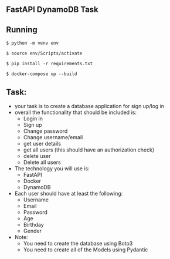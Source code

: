 ## FastAPI DynamoDB Task

## Running
```shell
$ python -m venv env

$ source env/Scripts/activate

$ pip install -r requirements.txt

$ docker-compose up --build
```

## Task:

* your task is to create a database application for sign up/log in
* overall the functionality that should be included is:
  * Login in
  * Sign up
  * Change password
  * Change username/email
  * get user details
  * get all users (this should have an authorization check)
  * delete user
  * Delete all users
* The technology you will use is:
  * FastAPI
  * Docker
  * DynamoDB
* Each user should have at least the following:
  * Username
  * Email
  * Password
  * Age
  * Birthday
  * Gender
* Note:
  * You need to create the database using Boto3
  * You need to create all of the Models using Pydantic